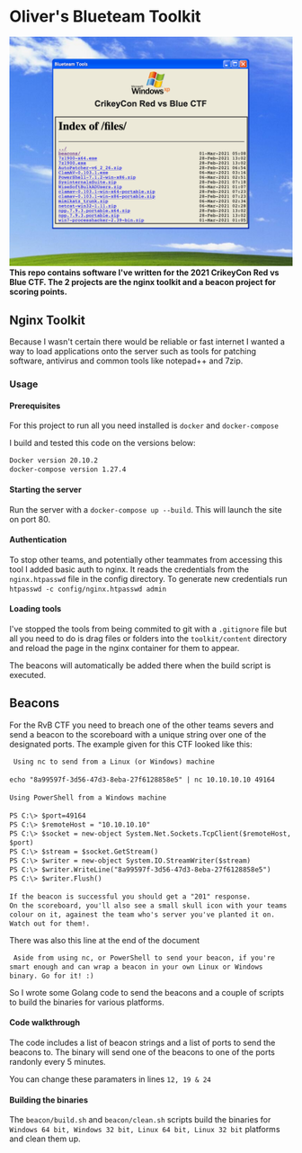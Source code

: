 # Oliver's Blueteam Toolkit
![This is the logo](logo.png)
**This repo contains software I've written for the 2021 CrikeyCon Red vs Blue CTF. The 2 projects are the nginx toolkit and a beacon project for scoring points.**

## Nginx Toolkit

Because I wasn't certain there would be reliable or fast internet I wanted a way to load applications onto the server such as tools for patching software, antivirus and common tools like notepad++ and 7zip.
### Usage

#### Prerequisites
For this project to run all you need installed is `docker` and `docker-compose`

I build and tested this code on the versions below:

    Docker version 20.10.2
    docker-compose version 1.27.4

#### Starting the server
Run the server with a `docker-compose up --build`. This will launch the site on port 80.

#### Authentication

To stop other teams, and potentially other teammates from accessing this tool I added basic auth to nginx. It reads the credentials from the `nginx.htpasswd` file in the config directory. To generate new credentials run `htpasswd -c config/nginx.htpasswd admin`

#### Loading tools
I've stopped the tools from being commited to git with a `.gitignore` file but all you need to do is drag files or folders into the `toolkit/content` directory and reload the page in the nginx container for them to appear.

The beacons will automatically be added there when the build script is executed.

## Beacons
For the RvB CTF you need to breach one of the other teams severs and send a beacon to the scoreboard with a unique string over one of the designated ports. The example given for this CTF looked like this:

```
 Using nc to send from a Linux (or Windows) machine

echo "8a99597f-3d56-47d3-8eba-27f6128858e5" | nc 10.10.10.10 49164

Using PowerShell from a Windows machine

PS C:\> $port=49164
PS C:\> $remoteHost = "10.10.10.10"
PS C:\> $socket = new-object System.Net.Sockets.TcpClient($remoteHost, $port)
PS C:\> $stream = $socket.GetStream()
PS C:\> $writer = new-object System.IO.StreamWriter($stream)
PS C:\> $writer.WriteLine("8a99597f-3d56-47d3-8eba-27f6128858e5")
PS C:\> $writer.Flush()

If the beacon is successful you should get a "201" response.
On the scoreboard, you'll also see a small skull icon with your teams colour on it, againest the team who's server you've planted it on. Watch out for them!. 
```

There was also this line at the end of the document
```
 Aside from using nc, or PowerShell to send your beacon, if you're smart enough and can wrap a beacon in your own Linux or Windows binary. Go for it! :) 
 ```

 So I wrote some Golang code to send the beacons and a couple of scripts to build the binaries for various platforms.

 #### Code walkthrough

The code includes a list of beacon strings and a list of ports to send the beacons to. The binary will send one of the beacons to one of the ports randonly every 5 minutes.

You can change these paramaters in lines `12, 19 & 24`

#### Building the binaries
The `beacon/build.sh` and `beacon/clean.sh` scripts build the binaries for `Windows 64 bit, Windows 32 bit, Linux 64 bit, Linux 32 bit` platforms and clean them up.
